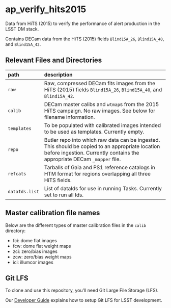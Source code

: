# ap_verify_hits2015

Data from HiTS (2015) to verify the performance of alert production in the LSST DM stack.

Contains DECam data from the HiTS (2015) fields `Blind15A_26`, `Blind15A_40`, and `Blind15A_42`.

Relevant Files and Directories
-----
path                  | description
:---------------------|:-----------------------------
`raw`                 | Raw, compressed DECam fits images from the HiTS (2015) fields `Blind15A_26`, `Blind15A_40`, and `Blind15A_42`.
`calib`               | DECam master calibs and `wtmap`s from the 2015 HiTS campaign. No raw images. See below for filename information.
`templates`           | To be populated with calibrated images intended to be used as templates. Currently empty.
`repo`                | Butler repo into which raw data can be ingested. This should be copied to an appropriate location before ingestion. Currently contains the appropriate DECam `_mapper` file.
`refcats`             | Tarballs of Gaia and PS1 reference catalogs in HTM format for regions overlapping all three HiTS fields.
`dataIds.list`        | List of dataIds for use in running Tasks. Currently set to run all Ids.

Master calibration file names
-----------------------------

Below are the different types of master calibration files in the `calib` directory:

* fci: dome flat images
* fcw: dome flat weight maps
* zci: zero/bias images
* zcw: zero/bias weight maps
* ici: illumcor images

Git LFS
-------

To clone and use this repository, you'll need Git Large File Storage (LFS).

Our [Developer Guide](http://developer.lsst.io/en/latest/tools/git_lfs.html) explains how to setup Git LFS for LSST development.

